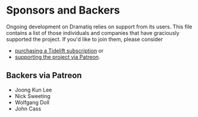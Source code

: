# Sponsors and Backers

Ongoing development on Dramatiq relies on support from its users.
This file contains a list of those individuals and companies that have
graciously supported the project.  If you'd like to join them, please
consider

* [purchasing a Tidelift subscription][tidelift] or
* [supporting the project via Patreon][patreon].

[tidelift]: https://tidelift.com/subscription/pkg/pypi-dramatiq?utm_source=pypi-dramatiq&utm_medium=referral&utm_campaign=backers
[patreon]: https://patreon.com/popabogdanp


## Backers via Patreon

* Joong Kun Lee
* Nick Sweeting
* Wolfgang Doll
* John Cass
